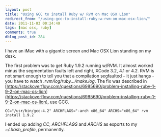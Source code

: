 ```yaml
---
layout: post
title: "Using GCC to install Ruby w/ RVM on Mac OSX Lion"
redirect_from: "/using-gcc-to-install-ruby-w-rvm-on-mac-osx-lion/"
date: 2011-11-03 00:24:40
tags: [mac osx, ruby]
comments: true
dblog_post_id: 284
---
```

I have an iMac with a gigantic screen and Mac OSX Lion standing on my desk.

The first problem was to get Ruby 1.9.2 running w/RVM. It almost worked minus the segmentation faults left and right, XCode 3.2, 4.1 or 4.2. RVM is not smart enough to tell you that a compilation segfaulted – it just hangs - you have to watch _.rvm/log/ruby.../make.log_. The fix was described in [https://stackoverflow.com/questions/6985690/problem-installing-ruby-1-9-2-on-mac-os-lion](https://stackoverflow.com/questions/6985690/problem-installing-ruby-1-9-2-on-mac-os-lion), use GCC.

```
CC="/usr/bin/gcc-4.2" ARCHFLAGS="-arch x86_64" ARCHS="x86_64" rvm install 1.9.2
```

I ended up adding _CC_, _ARCHFLAGS_ and _ARCHS_ as exports to my _~/.bash_profile_, permanently.
